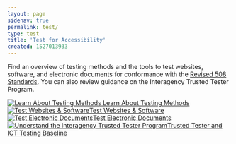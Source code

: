 ```yaml
---
layout: page
sidenav: true
permalink: test/
type: test
title: 'Test for Accessibility'
created: 1527013933
---
```


Find an overview of testing methods and the tools to test websites, software, and electronic documents for conformance with the [Revised 508 Standards][1]. You can also review guidance on the Interagency Trusted Tester Program.


<div class="grid-row grid-gap">
  <div class="desktop:grid-col-3 text-center text-bold">
      <a href="{{site.baseurl}}/test/testing-overview">
        <img alt="Learn About Testing Methods" src="https://assets.section508.gov/files/images/icons/test-white.png" title="Learn About Testing Methods" />
        Learn About Testing Methods
      </a>
  </div>
  
  <div class="desktop:grid-col-3 text-center text-bold">
      <a href="{{site.baseurl}}/test/web-software">
        <img alt="Test Websites & Software" src="https://assets.section508.gov/files/images/icons/test-white.png"  title="Test Websites & Software" />Test Websites & Software</a>
  </div>
  
  <div class="desktop:grid-col-3 text-center text-bold">
      <a href="{{site.baseurl}}/test/documents"><img alt="Test Electronic Documents" src="https://assets.section508.gov/files/images/icons/test-white.png"  title="Test Electronic Documents" />Test Electronic Documents</a>
  </div>
  
  <div class="desktop:grid-col-3 text-center text-bold">
      <a href="{{site.baseurl}}/test/trusted-tester"><img alt="Understand the Interagency Trusted Tester Program" src="https://assets.section508.gov/files/images/icons/test-white.png"  title="Understand the Interagency Trusted Tester Program" />Trusted Tester and ICT Testing Baseline</a>
  </div>
</div>


 [1]: https://www.access-board.gov/guidelines-and-standards/communications-and-it/about-the-ict-refresh/final-rule/text-of-the-standards-and-guidelines